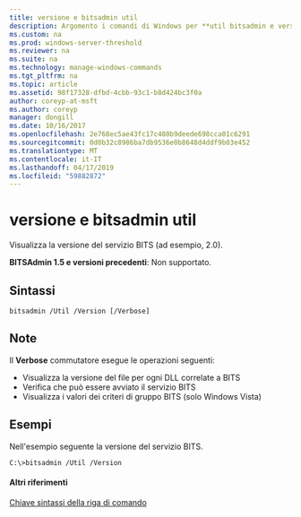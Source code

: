 ```yaml
---
title: versione e bitsadmin util
description: Argomento i comandi di Windows per **util bitsadmin e versione** -Visualizza la versione del servizio BITS.
ms.custom: na
ms.prod: windows-server-threshold
ms.reviewer: na
ms.suite: na
ms.technology: manage-windows-commands
ms.tgt_pltfrm: na
ms.topic: article
ms.assetid: 98f17328-dfbd-4cbb-93c1-b8d424bc3f0a
author: coreyp-at-msft
ms.author: coreyp
manager: dongill
ms.date: 10/16/2017
ms.openlocfilehash: 2e768ec5ae43fc17c480b9deede698cca01c6291
ms.sourcegitcommit: 0d0b32c8986ba7db9536e0b8648d4ddf9b03e452
ms.translationtype: MT
ms.contentlocale: it-IT
ms.lasthandoff: 04/17/2019
ms.locfileid: "59882872"
---
```

# <a name="bitsadmin-util-and-version"></a>versione e bitsadmin util

Visualizza la versione del servizio BITS (ad esempio, 2.0).

**BITSAdmin 1.5 e versioni precedenti**: Non supportato.

## <a name="syntax"></a>Sintassi

```
bitsadmin /Util /Version [/Verbose]
```

## <a name="remarks"></a>Note

Il **Verbose** commutatore esegue le operazioni seguenti:
-   Visualizza la versione del file per ogni DLL correlate a BITS
-   Verifica che può essere avviato il servizio BITS
-   Visualizza i valori dei criteri di gruppo BITS (solo Windows Vista)

## <a name="BKMK_examples"></a>Esempi

Nell'esempio seguente la versione del servizio BITS.
```
C:\>bitsadmin /Util /Version
```

#### <a name="additional-references"></a>Altri riferimenti

[Chiave sintassi della riga di comando](command-line-syntax-key.md)